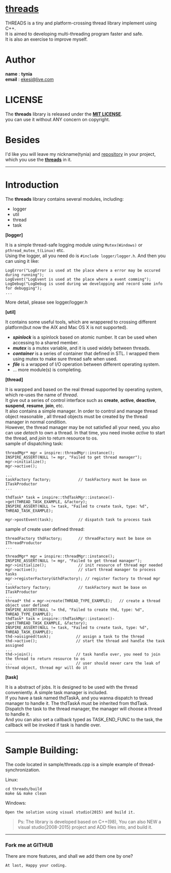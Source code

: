 # [threads](https://github.com/tynia/threads)
THREADS is a tiny and platform-crossing thread library implement using C++.  
It is aimed to developing multi-threading program faster and safe.  
It is also an exercise to improve myself.  

# Author
**name**  : **tynia**  
**email** : [ekesi@live.com](ekesi@live.com)

# LICENSE
The **threads** library is released under the [**MIT LICENSE**](http://opensource.org/licenses/mit-license.php).  
you can use it without ANY concern on copyright.  

# Besides
I'd like you will leave my nickname(tynia) and [repository](https://github.com/tynia/threads) in your project, which you use the [**threads**](https://github.com/tynia/threads) in it.  
  
---
# Introduction
The **threads** library contains several modules, including:
- logger
- util
- thread
- task

**[logger]** 

It is a simple thread-safe logging module using ```Mutex(Windows)``` or ```pthread_mutex_t(Linux)``` etc.  
Using the logger, all you need do is ```#include logger/logger.h```. And then you can using it like:
```
LogError("LogError is used at the place where a error may be occured during running");
LogEvent("LogEvent is used at the place where a event comming");
LogDebug("LogDebug is used during we developping and record some info for debugging");
...
```
More detail, please see logger/logger.h


**[util]**

It contains some useful tools, which are wrappered to crossing different platform(but now the AIX and Mac OS X is not supported).
- ***spinlock***  is a spinlock based on atomic number. It can be used when accessing to a shared member.  
- ***mutex***     is a mutex variable, and it is used widely between threads.  
- ***container*** is a series of container that defined in STL. I wrapped them using mutex to make sure thread safe when used.  
- ***file***      is a wrapped of I/O operation between different operating system.  
- ... more module(s) is completing.

**[thread]**

It is warpped and based on the real thread supported by operating system, which re-uses the name of *thread*.  
It give out a series of control interface such as **create**, **active**, **deactive**, **suspend**, **resume**, **join**, etc.   
It also contains a simple manager. In order to control and manage thread object reasonable , all thread objects must be created by the thread manager in normal condition.   
However, the thread manager may be not satisfied all your need, you also can use *detach* to own a thread. In that time, you need invoke *active* to start the thread, and *join* to return resource to os.  
sample of dispatching task:
```
threadMgr* mgr = inspire::threadMgr::instance();
INSPIRE_ASSERT(NULL != mgr, "Failed to get thread manager");
mgr->initialize();
mgr->active();

...
taskFactory factory;            // taskFactory must be base on ITaskProductor
...

thdTask* task = inspire::thdTaskMgr::instance()->get(THREAD_TASK_EXAMPLE, &factory);
INSPIRE_ASSERT(NULL != task, "Failed to create task, type: %d", THREAD_TASK_EXAMPLE);

mgr->postEvent(task);           // dispatch task to process task
```

sample of create user defined thread:
```
threadFactory thdFactory;       // threadFactory must be base on IThreadProductor
...

threadMgr* mgr = inspire::threadMgr::instance();
INSPIRE_ASSERT(NULL != mgr, "Failed to get thread manager");
mgr->initialize();              // init resource of thread mgr needed
mgr->active();                  // start thread manager to process tasks
mgr->registerFactory(&thdFactory); // register factory to thread mgr
...
taskFactory factory;            // taskFactory must be base on ITaskProductor
...
thread* thd = mgr->create(THREAD_TYPE_EXAMPLE);   // create a thread object user defined
INSPIRE_ASSERT(NULL != thd, "Failed to create thd, type: %d", THREAD_TYPE_EXAMPLE);
thdTask* task = inspire::thdTaskMgr::instance()->get(THREAD_TASK_EXAMPLE, &factory);
INSPIRE_ASSERT(NULL != task, "Failed to create task, type: %d", THREAD_TASK_EXAMPLE);
thd->assigned(task);           // assign a task to the thread
thd->active();                 // start the thread and handle the task assigned
...
thd->join();                   // task handle over, you need to join the thread to return resource to os
...                            // user should never care the leak of thread object, thread mgr will do it
```

**[task]**

It is a abstract of jobs. It is designed to be used with the thread conveniently. A simple task manager is included.  
If you have a task named thdTaskA, and you wanna dispatch to thread manager to handle it. The thdTaskA must be inherited from thdTask.  
Dispatch the task to the thread manager, the manager will choose a thread to handle it.  
And you can also set a callback typed as TASK_END_FUNC to the task, the callback will be invoked if task is handle over.

 
---
# Sample Building:
The code located in sample/threads.cpp is a simple example of thread-synchronization.

Linux:
```
cd threads/build
make && make clean
```
   
Windows:
```
Open the solution using visual studio(2015) and build it.
```
> Ps: The library is developed based on C++(98), You can also NEW a visual studio(2008-2015) project and ADD files into, and build it.
   
---------------------------
### Fork me at GITHUB
There are more features, and shall we add them one by one?

```At last, Happy your coding.```

